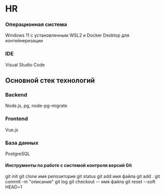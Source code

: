 # HR 
### Операционная система
Windows 11 с установленным WSL2 и Docker Desktop для контейнеризации
### IDE 
Visual Studio Code
## Основной стек технологий
### Backend
Node.js,
pg, 
node-pg-migrate
### Frontend
Vue.js
### База данных
PostgreSQL

#### Инструменты по работе с системой контроля версий Git
git init
git clone имя репозитория
git status
git add имя файла
git add .
git commit -m "описание"
git log
git checkout -- имя файла
git reset --soft HEAD~1
